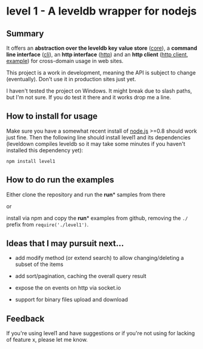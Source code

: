 # level 1 - A leveldb wrapper for nodejs



## Summary

It offers an **abstraction over the leveldb key value store** ([core](https://github.com/JosePedroDias/level1/blob/master/level1_core.md)),
a **command line interface** ([cli](https://github.com/JosePedroDias/level1/blob/master/level1_cli.md)),
an **http interface** ([http](https://github.com/JosePedroDias/level1/blob/master/level1_http.md)) and
an **http client** ([http client](https://github.com/JosePedroDias/level1/blob/master/level1_http_client.js), [example](https://github.com/JosePedroDias/level1/blob/master/level1_http_client_demo.html)) for cross-domain usage in web sites.

This project is a work in development, meaning the API is subject to change (eventually).
Don't use it in production sites just yet.

I haven't tested the project on Windows. It might break due to slash paths, but I'm not sure. If you do test it there and it works drop me a line.



## How to install for usage

Make sure you have a somewhat recent install of [node.js](http://nodejs.org/) >=0.8 should work just fine.
Then the following line should install level1 and its dependencies (leveldown compiles leveldb so it may take some minutes if you haven't installed this dependency yet):

    npm install level1


## How to do run the examples

Either clone the repository and run the **run*** samples from there

or

install via npm and copy the **run*** examples from github, removing the `./` prefix from `require('./level1')`.




## Ideas that I may pursuit next...

* add modify method (or extend search) to allow changing/deleting a subset of the items

* add sort/pagination, caching the overall query result

* expose the on events on http via socket.io

* support for binary files upload and download



## Feedback

If you're using level1 and have suggestions or if you're not using for lacking of feature x, please let me know.

